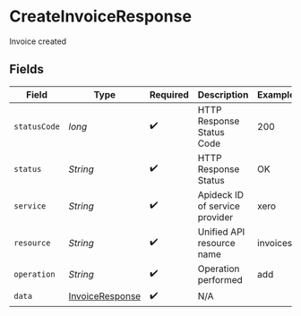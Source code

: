 # CreateInvoiceResponse

Invoice created


## Fields

| Field                                                         | Type                                                          | Required                                                      | Description                                                   | Example                                                       |
| ------------------------------------------------------------- | ------------------------------------------------------------- | ------------------------------------------------------------- | ------------------------------------------------------------- | ------------------------------------------------------------- |
| `statusCode`                                                  | *long*                                                        | :heavy_check_mark:                                            | HTTP Response Status Code                                     | 200                                                           |
| `status`                                                      | *String*                                                      | :heavy_check_mark:                                            | HTTP Response Status                                          | OK                                                            |
| `service`                                                     | *String*                                                      | :heavy_check_mark:                                            | Apideck ID of service provider                                | xero                                                          |
| `resource`                                                    | *String*                                                      | :heavy_check_mark:                                            | Unified API resource name                                     | invoices                                                      |
| `operation`                                                   | *String*                                                      | :heavy_check_mark:                                            | Operation performed                                           | add                                                           |
| `data`                                                        | [InvoiceResponse](../../models/components/InvoiceResponse.md) | :heavy_check_mark:                                            | N/A                                                           |                                                               |